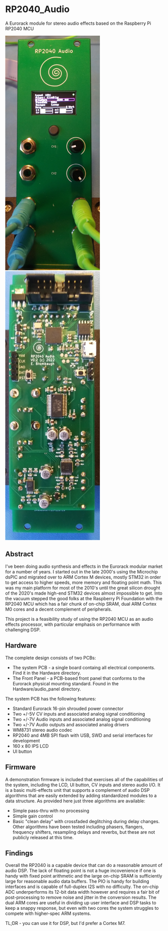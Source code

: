 # RP2040_Audio
A Eurorack module for stereo audio effects based on the Raspberry Pi RP2040 MCU

<img src="docs/rp2040_audio_front.jpg" width="300" /> <img src="docs/rp2040_audio_back.jpg" width="300" /> 

## Abstract
I've been doing audio synthesis and effects in the Eurorack modular market for
a number of years. I started out in the late 2000's using the Microchip dsPIC
and migrated over to ARM Cortex M devices, mostly STM32 in order to get access
to higher speeds, more memory and floating point math. This was my main
platform for most of the 2010's until the great silicon drought of the 2020's
made high-end STM32 devices almost impossible to get. Into the vacuum stepped
the good folks at the Raspberry Pi Foundation with the RP2040 MCU which has
a fair chunk of on-chip SRAM, dual ARM Cortex M0 cores and a decent complement
of peripherals.

This project is a feasibility study of using the RP2040 MCU as an audio effects
processor, with particular emphasis on performance with challenging DSP.

## Hardware
The complete design consists of two PCBs:
* The system PCB - a single board containg all electrical components. Find it
in the Hardware directory.
* The Front Panel - a PCB-based front panel that conforms to the Eurorack
physical mounting standard. Found in the Hardware/audio_panel directory.

The system PCB has the following features:
* Standard Eurorack 16-pin shrouded power connector
* Two +/-5V CV inputs and associated analog signal conditioning 
* Two +/-7V Audio inputs and associated analog signal conditioning 
* Two +/-7V Audio outputs and associated analog drivers
* WM8731 stereo audio codec
* RP2040 and 4MB SPI flash with USB, SWD and serial interfaces for development
* 160 x 80 IPS LCD
* UI button

## Firmware
A demonstration firmware is included that exercises all of the capabilities of
the system, including the LCD, UI button, CV inputs and stereo audio I/O. It is
a basic multi-effects unit that supports a complement of audio DSP algorithms
that are easily extended by adding standardized modules to a data structure.
As provided here just three algorithms are available:
* Simple pass-thru with no processing
* Simple gain control
* Basic "clean delay" with crossfaded deglitching during delay changes.
Other algorithms have been tested including phasers, flangers, frequency shifters,
resampling delays and reverbs, but these are not publicly released at this time.

## Findings
Overall the RP2040 is a capable device that can do a reasonable amount of audio
DSP. The lack of floating point is not a huge incovenience if one is handy with
fixed point arithmetic and the large on-chip SRAM is sufficiently large for
reasonable audio data buffers. The PIO is handy for building interfaces and is
capable of full-duplex I2S with no difficulty. The on-chip ADC underperforms its
12-bit data width however and requires a fair bit of post-processing to remove
noise and jitter in the conversion results. The dual ARM cores are useful in
dividing up user interface and DSP tasks to keep a snappy response, but even
with two cores the system struggles to compete with higher-spec ARM systems.

TL;DR - you can use it for DSP, but I'd prefer a Cortex M7.

